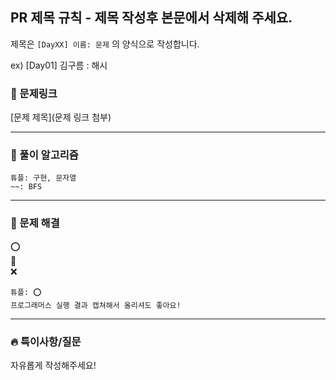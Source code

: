 ## PR 제목 규칙 - 제목 작성후 본문에서 삭제해 주세요.
제목은 `[DayXX] 이름: 문제` 의 양식으로 작성합니다.
</br>

ex) [Day01] 김구름 : 해시 


### 🔗 문제링크
[문제 제목](문제 링크 첨부)

---

### 📢 풀이 알고리즘
```
튜플: 구현, 문자열 
~~: BFS
```

---

### 💎 문제 해결
⭕️ 
</br>
🔺 
</br>
❌ 

```
튜플: ⭕️  
프로그래머스 실행 결과 캡쳐해서 올리셔도 좋아요!
```

---

### 🔥 특이사항/질문

자유롭게 작성해주세요!